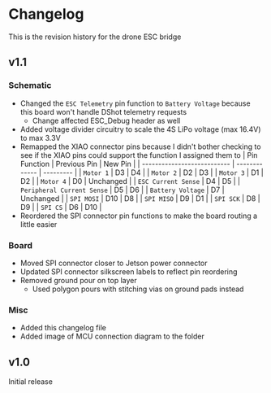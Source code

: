 # Changelog
This is the revision history for the drone ESC bridge
## v1.1
### Schematic
- Changed the `ESC Telemetry` pin function to `Battery Voltage` because this board won't handle DShot telemetry requests
  - Change affected ESC_Debug header as well
- Added voltage divider circuitry to scale the 4S LiPo voltage (max 16.4V) to max 3.3V
- Remapped the XIAO connector pins because I didn't bother checking to see if the XIAO pins could support the function I assigned them to
  | Pin Function                | Previous Pin  | New Pin   |
  | --------------------------- | ------------- | --------- |
  | `Motor 1`                   | D3            | D4        |
  | `Motor 2`                   | D2            | D3        |
  | `Motor 3`                   | D1            | D2        |
  | `Motor 4`                   | D0            | Unchanged |
  | `ESC Current Sense`         | D4            | D5        |
  | `Peripheral Current Sense`  | D5            | D6        |
  | `Battery Voltage`           | D7            | Unchanged |
  | `SPI MOSI`                  | D10           | D8        |
  | `SPI MISO`                  | D9            | D1        |
  | `SPI SCK`                   | D8            | D9        |
  | `SPI CS`                    | D6            | D10       |
- Reordered the SPI connector pin functions to make the board routing a little easier
### Board
- Moved SPI connector closer to Jetson power connector
- Updated SPI connector silkscreen labels to reflect pin reordering
- Removed ground pour on top layer
  - Used polygon pours with stitching vias on ground pads instead
### Misc
- Added this changelog file
- Added image of MCU connection diagram to the folder
## v1.0
Initial release
